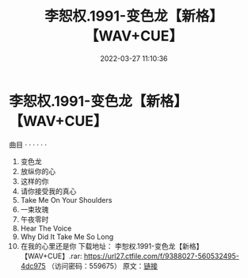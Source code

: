 ﻿---
title: 李恕权.1991-变色龙【新格】【WAV+CUE】
date: 2022-03-27 11:10:36
categories: WAV车载音乐、镜像
tags: 国语流行
---
# 李恕权.1991-变色龙【新格】【WAV+CUE】

曲目
· · · · · ·
01. 变色龙
02. 放纵你的心
03. 这样的你
04. 请你接受我的真心
05. Take Me On Your Shoulders
06. 一束玫瑰
07. 午夜零时
08. Hear The Voice
09. Why Did It Take Me So Long
10. 在我的心里还是你
下载地址：
李恕权.1991-变色龙【新格】【WAV+CUE】.rar: https://url27.ctfile.com/f/9388027-560532495-4dc975
（访问密码：559675）
原文：[链接](https://blog.sina.com.cn/s/blog_1647c7e7601030wek.html)